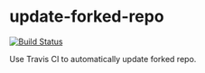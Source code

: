 # update-forked-repo
[![Build Status](https://travis-ci.org/NoahDragon/update-forked-repo.svg?branch=master)](https://travis-ci.org/NoahDragon/update-forked-repo)

Use Travis CI to automatically update forked repo.
